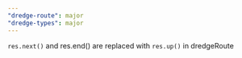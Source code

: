 ```yaml
---
"dredge-route": major
"dredge-types": major
---
```


`res.next()` and res.end() are replaced with `res.up()` in dredgeRoute

